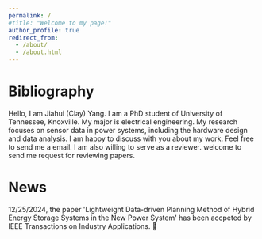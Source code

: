 ```yaml
---
permalink: /
#title: "Welcome to my page!"
author_profile: true
redirect_from: 
  - /about/
  - /about.html
---
```



# Bibliography
Hello, I am Jiahui (Clay) Yang. I am a PhD student of University of Tennessee, Knoxville. My major is electrical engineering. My research focuses on sensor data in power systems, including the hardware design and data analysis. I am happy to discuss with you about my work. Feel free to send me a email. I am also willing to serve as a reviewer. welcome to send me request for reviewing papers.

# News
12/25/2024, the paper 'Lightweight Data-driven Planning Method of Hybrid Energy Storage Systems in the New Power System' has been accpeted by IEEE Transactions on Industry Applications. 🎉
